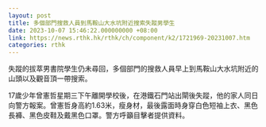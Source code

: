 ```yaml
---
layout: post
title: 多個部門搜救人員到馬鞍山大水坑附近搜索失蹤男學生
date: 2023-10-07 15:46:22.000000000 +08:00
link: https://news.rthk.hk/rthk/ch/component/k2/1721969-20231007.htm
categories: rthk
---
```


失蹤的拔萃男書院學生仍未尋回，多個部門的搜救人員早上到馬鞍山大水坑附近的山頭以及觀音頂一帶搜索。

17歲少年曾憲哲星期三下午離開學校後，在港鐵石門站出閘後失蹤，他的家人同日向警方報案。曾憲哲身高約1.63米，瘦身材，最後露面時身穿白色短袖上衣、黑色長褲、黑色皮鞋及戴黑色口罩。警方呼籲目擊者提供資料。
